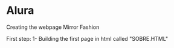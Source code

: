 # Alura
 Creating the webpage Mirror Fashion

 First step: 
 1- Building the first page in html called "SOBRE.HTML"
